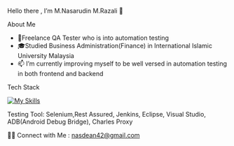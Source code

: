 Hello there , I’m M.Nasarudin M.Razali 👋

About Me
- 💼Freelance QA Tester who is into automation testing
- 🎓Studied Business Administration(Finance) in International Islamic University Malaysia
- 📫 I’m currently improving myself to be well versed in automation testing in both frontend and backend

Tech Stack

[![My Skills](https://skills.thijs.gg/icons?i=java,html,css,mysql,git)](https://skills.thijs.gg)

Testing Tool: Selenium,Rest Assured, Jenkins, Eclipse, Visual Studio, ADB(Android Debug Bridge), Charles Proxy


🤝🏻  Connect with Me : nasdean42@gmail.com






<!---
nasarudinrazali/nasarudinrazali is a ✨ special ✨ repository because its `README.md` (this file) appears on your GitHub profile.
You can click the Preview link to take a look at your changes.
--->
